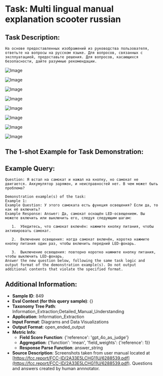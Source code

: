 # Task: Multi lingual manual explanation scooter russian

## Task Description:

```
На основе предоставленных изображений из руководства пользователя, ответьте на вопросы на русском языке. Для вопросов, связанных с эксплуатацией, предоставьте решения. Для вопросов, касающихся безопасности, дайте разумные рекомендации.
```

![Image](1.png)

![Image](2.png)

![Image](3.png)

![Image](4.png)

![Image](5.png)

![Image](6.png)

![Image](7.png)

![Image](8.png)

## The 1-shot Example for Task Demonstration:

## Example Query:

```
Question: Я встал на самокат и нажал на кнопку, но самокат не двигается. Аккумулятор заряжен, и неисправностей нет. В чем может быть проблема?
```

```
Demonstration example(s) of the task:
Example 1:
Example Question: У этого самоката есть функция освещения? Если да, то как её включить?
Example Response: Answer: Да, самокат оснащён LED-освещением. Вы можете включить или выключить его, следуя следующим шагам:

​	1.	Убедитесь, что самокат включён: нажмите кнопку питания, чтобы активировать самокат.

​	2.	Включение освещения: когда самокат включён, коротко нажмите кнопку питания один раз, чтобы включить передний LED-фонарь.

​	3.	Выключение освещения: повторно коротко нажмите кнопку питания, чтобы выключить LED-фонарь.
Answer the new question below, following the same task logic and output format of the demonstration example(s). Do not output additional contents that violate the specified format.
```

## Additional Information:

- **Sample ID**: 849
- **Eval Context (for this query sample)**: {}
- **Taxonomy Tree Path**: Information_Extraction;Detailed_Manual_Understanding
- **Application**: Information_Extraction
- **Input Format**: Diagrams and Data Visualizations
- **Output Format**: open_ended_output
- **Metric Info**:
  - **Field Score Function**: {'reference': 'gpt_4o_as_judge'}
  - **Aggregation**: {'function': 'mean', 'field_weights': {'reference': 1}}
  - **Response Parse Function**: answer_string
- **Source Description**: Screenshots taken from user manual located at [https://fcc.report/FCC-ID/2A33E5LCHG11U/6288539.pdf](https://fcc.report/FCC-ID/2A33E5LCHG11U/6288539.pdf). Questions and answers created by human annnotator.
